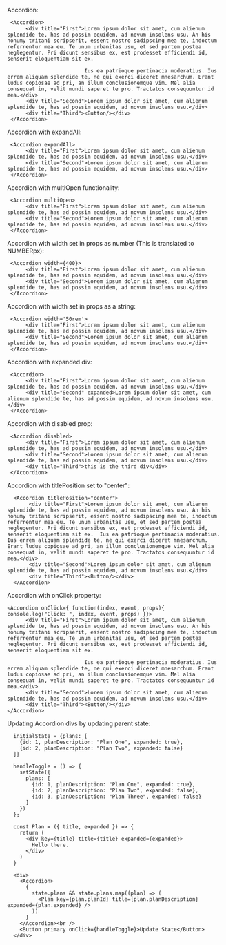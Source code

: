 Accordion:

     <Accordion>
          <div title="First">Lorem ipsum dolor sit amet, cum alienum splendide te, has ad possim equidem, ad novum insolens usu. An his nonumy tritani scripserit, essent nostro sadipscing mea te, indoctum referrentur mea eu. Te unum urbanitas usu, et sed partem postea neglegentur. Pri dicunt sensibus ex, est prodesset efficiendi id, senserit eloquentiam sit ex.

                             Ius ea patrioque pertinacia moderatius. Ius errem aliquam splendide te, ne qui exerci diceret mnesarchum. Erant ludus copiosae ad pri, an illum conclusionemque vim. Mel alia consequat in, velit mundi saperet te pro. Tractatos consequuntur id mea.</div>
          <div title="Second">Lorem ipsum dolor sit amet, cum alienum splendide te, has ad possim equidem, ad novum insolens usu.</div>
          <div title="Third"><Button/></div>
     </Accordion>


Accordion with expandAll:

     <Accordion expandAll>
          <div title="First">Lorem ipsum dolor sit amet, cum alienum splendide te, has ad possim equidem, ad novum insolens usu.</div>
          <div title="Second">Lorem ipsum dolor sit amet, cum alienum splendide te, has ad possim equidem, ad novum insolens usu.</div>
     </Accordion>

Accordion with multiOpen functionality:

     <Accordion multiOpen>
          <div title="First">Lorem ipsum dolor sit amet, cum alienum splendide te, has ad possim equidem, ad novum insolens usu.</div>
          <div title="Second">Lorem ipsum dolor sit amet, cum alienum splendide te, has ad possim equidem, ad novum insolens usu.</div>
     </Accordion>

Accordion with width set in props as number (This is translated to NUMBERpx):

     <Accordion width={400}>
          <div title="First">Lorem ipsum dolor sit amet, cum alienum splendide te, has ad possim equidem, ad novum insolens usu.</div>
          <div title="Second">Lorem ipsum dolor sit amet, cum alienum splendide te, has ad possim equidem, ad novum insolens usu.</div>
     </Accordion>

Accordion with width set in props as a string:

     <Accordion width='50rem'>
          <div title="First">Lorem ipsum dolor sit amet, cum alienum splendide te, has ad possim equidem, ad novum insolens usu.</div>
          <div title="Second">Lorem ipsum dolor sit amet, cum alienum splendide te, has ad possim equidem, ad novum insolens usu.</div>
     </Accordion>

Accordion with expanded div:

     <Accordion>
          <div title="First">Lorem ipsum dolor sit amet, cum alienum splendide te, has ad possim equidem, ad novum insolens usu.</div>
          <div title="Second" expanded>Lorem ipsum dolor sit amet, cum alienum splendide te, has ad possim equidem, ad novum insolens usu.</div>
     </Accordion>

Accordion with disabled prop:

     <Accordion disabled>
          <div title="First">Lorem ipsum dolor sit amet, cum alienum splendide te, has ad possim equidem, ad novum insolens usu.</div>
          <div title="Second">Lorem ipsum dolor sit amet, cum alienum splendide te, has ad possim equidem, ad novum insolens usu.</div>
          <div title="Third">this is the third div</div>
     </Accordion>

 Accordion with titlePosition set to "center":

      <Accordion titlePosition="center">
           <div title="First">Lorem ipsum dolor sit amet, cum alienum splendide te, has ad possim equidem, ad novum insolens usu. An his nonumy tritani scripserit, essent nostro sadipscing mea te, indoctum referrentur mea eu. Te unum urbanitas usu, et sed partem postea neglegentur. Pri dicunt sensibus ex, est prodesset efficiendi id, senserit eloquentiam sit ex.  Ius ea patrioque pertinacia moderatius. Ius errem aliquam splendide te, ne qui exerci diceret mnesarchum. Erant ludus copiosae ad pri, an illum conclusionemque vim. Mel alia consequat in, velit mundi saperet te pro. Tractatos consequuntur id mea.</div>
           <div title="Second">Lorem ipsum dolor sit amet, cum alienum splendide te, has ad possim equidem, ad novum insolens usu.</div>
           <div title="Third"><Button/></div>
      </Accordion>

Accordion with onClick property:

    <Accordion onClick={ function(index, event, props){ console.log("Click: ", index, event, props) }}>
          <div title="First">Lorem ipsum dolor sit amet, cum alienum splendide te, has ad possim equidem, ad novum insolens usu. An his nonumy tritani scripserit, essent nostro sadipscing mea te, indoctum referrentur mea eu. Te unum urbanitas usu, et sed partem postea neglegentur. Pri dicunt sensibus ex, est prodesset efficiendi id, senserit eloquentiam sit ex.

                             Ius ea patrioque pertinacia moderatius. Ius errem aliquam splendide te, ne qui exerci diceret mnesarchum. Erant ludus copiosae ad pri, an illum conclusionemque vim. Mel alia consequat in, velit mundi saperet te pro. Tractatos consequuntur id mea.</div>
          <div title="Second">Lorem ipsum dolor sit amet, cum alienum splendide te, has ad possim equidem, ad novum insolens usu.</div>
          <div title="Third"><Button/></div>
    </Accordion>

Updating Accordion divs by updating parent state:

      initialState = {plans: [
        {id: 1, planDescription: "Plan One", expanded: true},
        {id: 2, planDescription: "Plan Two", expanded: false}
      ]}

      handleToggle = () => {
        setState({ 
          plans: [
            {id: 1, planDescription: "Plan One", expanded: true},
            {id: 2, planDescription: "Plan Two", expanded: false},
            {id: 3, planDescription: "Plan Three", expanded: false}
          ] 
        })
      };
       
      const Plan = ({ title, expanded }) => {
        return (
          <div key={title} title={title} expanded={expanded}>
            Hello there.
          </div>
        )
      }
       
      <div>
        <Accordion>
          {
            state.plans && state.plans.map((plan) => (
              <Plan key={plan.planId} title={plan.planDescription} expanded={plan.expanded} />
            ))
          }
        </Accordion><br />
        <Button primary onClick={handleToggle}>Update State</Button>
      </div>